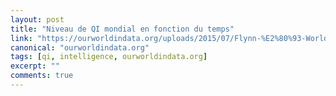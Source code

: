```yaml
---
layout: post
title: "Niveau de QI mondial en fonction du temps"
link: "https://ourworldindata.org/uploads/2015/07/Flynn-%E2%80%93-World-Regions.png"
canonical: "ourworldindata.org"
tags: [qi, intelligence, ourworldindata.org]
excerpt: ""
comments: true
---
```

